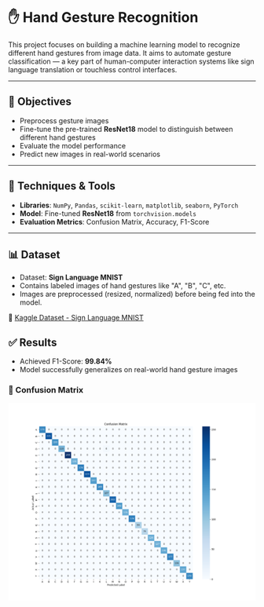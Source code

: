 # ✋ Hand Gesture Recognition

This project focuses on building a machine learning model to recognize different hand gestures from image data. It aims to automate gesture classification — a key part of human-computer interaction systems like sign language translation or touchless control interfaces.

---

## 🎯 Objectives

- Preprocess gesture images
- Fine-tune the pre-trained **ResNet18** model to distinguish between different hand gestures
- Evaluate the model performance
- Predict new images in real-world scenarios

---

## 🧠 Techniques & Tools

- **Libraries**: `NumPy`, `Pandas`, `scikit-learn`, `matplotlib`, `seaborn`, `PyTorch`
- **Model**: Fine-tuned **ResNet18** from `torchvision.models`
- **Evaluation Metrics**: Confusion Matrix, Accuracy, F1-Score

---

## 📊 Dataset

- Dataset: **Sign Language MNIST**
- Contains labeled images of hand gestures like "A", "B", "C", etc.
- Images are preprocessed (resized, normalized) before being fed into the model.

🔗 [Kaggle Dataset - Sign Language MNIST](https://www.kaggle.com/datasets/datamunge/sign-language-mnist)

## ✅ Results
- Achieved F1-Score: **99.84%**
- Model successfully generalizes on real-world hand gesture images

### 📌 Confusion Matrix

![Confusion Matrix](confusion_matrix.png)
